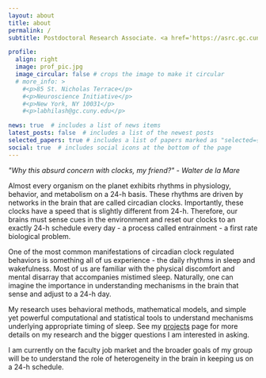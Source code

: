 ```yaml
---
layout: about
title: about
permalink: /
subtitle: Postdoctoral Research Associate. <a href='https://asrc.gc.cuny.edu'> CUNY Advanced Science Research Center</a>.

profile:
  align: right
  image: prof_pic.jpg
  image_circular: false # crops the image to make it circular
  # more_info: >
    #<p>85 St. Nicholas Terrace</p>
    #<p>Neuroscience Initiative</p>
    #<p>New York, NY 10031</p>
    #<p>labhilash@gc.cuny.edu</p>

news: true  # includes a list of news items
latest_posts: false  # includes a list of the newest posts
selected_papers: true # includes a list of papers marked as "selected={true}"
social: true  # includes social icons at the bottom of the page
---
```


<i>"Why this absurd concern with clocks, my friend?" - Walter de la Mare</i>

Almost every organism on the planet exhibits rhythms in physiology, behavior, and metabolism on a 24-h basis. These rhythms are driven by networks in the brain that are called circadian clocks. Importantly, these clocks have a speed that is slightly different from 24-h. Therefore, our brains must sense cues in the environment and reset our clocks to an exactly 24-h schedule every day - a process called entrainment - a first rate biological problem.

One of the most common manifestations of circadian clock regulated behaviors is something all of us experience - the daily rhythms in sleep and wakefulness. Most of us are familiar with the physical discomfort and mental disarray that accompanies mistimed sleep. Naturally, one can imagine the importance in understanding mechanisms in the brain that sense and adjust to a 24-h day.

My research uses behavioral methods, mathematical models, and simple yet powerful computational and statistical tools to understand mechanisms underlying appropriate timing of sleep. See my [projects](https://abhilashlakshman.github.io/projects/) page for more details on my research and the bigger questions I am interested in asking.

I am currently on the faculty job market and the broader goals of my group will be to understand the role of heterogeneity in the brain in keeping us on a 24-h schedule.
